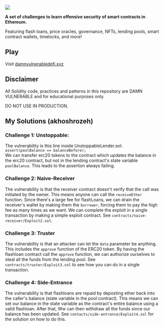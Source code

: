 ![](cover.png)

**A set of challenges to learn offensive security of smart contracts in Ethereum.**

Featuring flash loans, price oracles, governance, NFTs, lending pools, smart contract wallets, timelocks, and more!

## Play

Visit [damnvulnerabledefi.xyz](https://damnvulnerabledefi.xyz)

## Disclaimer

All Solidity code, practices and patterns in this repository are DAMN VULNERABLE and for educational purposes only.

DO NOT USE IN PRODUCTION.


## My Solutions (akhoshrozeh)

### Challenge 1: Unstoppable:
The vulnerability is this line inside UnstoppableLender.sol: `assert(poolBalance == balanceBefore);` <br/>
We can transfer erc20 tokens to the contract which updates the balance in the erc20 contract, but not in the lending contract's state variable `poolBalance`. This leads to the assertion always failing. 


### Challenge 2: Naive-Receiver
The vulnerability is that the receiver contract doesn't verify that the call was initiated by the owner. This means anyone can call the `receiveEther` function. Since there's a large fee for flashLoans, we can drain the receiver's wallet by making them the `borrower`, forcing them to pay the high fee as many times as we want. We can complete the exploit in a single transaction by making a simple exploit contract. See `contracts/naive-receiver/Exploit2.sol`.


### Challenge 3: Truster
The vulnerability is that an attacker can let the `data` parameter be anything. This includes the `approve` function of the ERC20 token. By having the flashloan contract call the `approve` function, we can authorize ourselves to steal all the funds from the lending pool. See `contracts/truster/Exploit3.sol` to see how you can do in a single transaction.


### Challenge 4: Side-Entrance
The vulnerability is that flashloans are repaid by deposting ether back into the caller's balance (state variable in the pool contract). This means we can set our balance in the state variable as the contract's entire balance using a valid flashloan. After that, Ww can then withdraw all the funds since our balance has been updated. See `contacts/side-entrance/Exploit4.sol` for the solution on how to do this.
